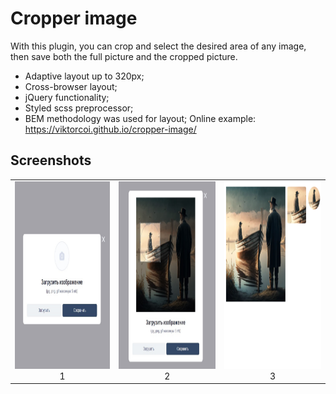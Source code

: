 # Cropper image
With this plugin, you can crop and select the desired area of any image, then save both the full picture and the cropped picture.
- Adaptive layout up to 320px;
- Cross-browser layout;
- jQuery functionality;
- Styled scss preprocessor;
- BEM methodology was used for layout;
Online example: https://viktorcoi.github.io/cropper-image/
## Screenshots
<table width="100" align="center">
    <td width="33%" align="center">
        <img src="./screenshot_0.png" width="300" height="300" alt="css3"/>
        <br>1
    </td>
    <td align="center">
        <img src="./screenshot_1.png" width="300" height="300" alt="sass">
        <br>2
    </td>
    <td align="center">
        <img src="./screenshot_2.png" width="300" height="300" alt="scss">
        <br>3
    </td>
</table>
